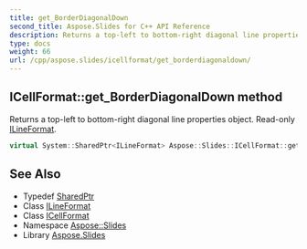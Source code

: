 ```yaml
---
title: get_BorderDiagonalDown
second_title: Aspose.Slides for C++ API Reference
description: Returns a top-left to bottom-right diagonal line properties object. Read-only ILineFormat.
type: docs
weight: 66
url: /cpp/aspose.slides/icellformat/get_borderdiagonaldown/
---
```

## ICellFormat::get_BorderDiagonalDown method


Returns a top-left to bottom-right diagonal line properties object. Read-only [ILineFormat](../../ilineformat/).

```cpp
virtual System::SharedPtr<ILineFormat> Aspose::Slides::ICellFormat::get_BorderDiagonalDown()=0
```

## See Also

* Typedef [SharedPtr](../../../system/sharedptr/)
* Class [ILineFormat](../../ilineformat/)
* Class [ICellFormat](../)
* Namespace [Aspose::Slides](../../)
* Library [Aspose.Slides](../../../)
